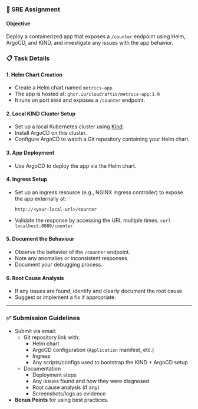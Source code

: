 ### 🚀 SRE Assignment

#### **Objective**
Deploy a containerized app that exposes a `/counter` endpoint using Helm, ArgoCD, and KIND, and investigate any issues with the app behavior. 

### **📋 Task Details**

#### **1. Helm Chart Creation**
- Create a Helm chart named `metrics-app`.
- The app is hosted at: `ghcr.io/cloudraftio/metrics-app:1.0`
- It runs on port `8080` and exposes a `/counter` endpoint.


#### **2. Local KIND Cluster Setup**
- Set up a local Kubernetes cluster using [Kind](https://kind.sigs.k8s.io/).
- Install ArgoCD on this cluster.
- Configure ArgoCD to watch a Git repository containing your Helm chart.

#### **3. App Deployment**
- Use ArgoCD to deploy the app via the Helm chart.

#### **4. Ingress Setup**
- Set up an ingress resource (e.g., NGINX ingress controller) to expose the app externally at:
  ```
  http://<your-local-url>/counter
  ```
- Validate the response by accessing the URL multiple times.
  `curl localhost:8080/counter`

#### **5. Document the Behaviour**
- Observe the behavior of the `/counter` endpoint.
- Note any anomalies or inconsistent responses.
- Document your debugging process. 

#### **6. Root Cause Analysis**
- If any issues are found, identify and clearly document the root cause.
- Suggest or implement a fix if appropriate.

---

### ✅ **Submission Guidelines**
- Submit via email:
  - Git repository link with:
    - Helm chart
    - ArgoCD configuration (`Application` manifest, etc.)
    - Ingress 
    - Any scripts/configs used to bootstrap the KIND + ArgoCD setup
  - Documentation
    - Deployment steps
    - Any issues found and how they were diagnosed
    - Root cause analysis (if any)
    - Screenshots/logs as evidence
- **Bonus Points** for using best practices.
